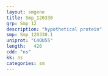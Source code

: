 ```yaml
---
layout: smgene
title: Smp_120330
grp: Smp_12
description: "hypothetical protein"
smp: Smp_120330.1
uniprot: "C4QU55"
length:   420
cdd: "ns"
kk: ns
categories: sm
---
```

